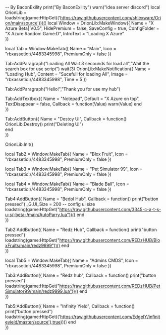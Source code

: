 -- By BaconExility
print("By BaconExility")
warn("Idea server discord")
local OrionLib = loadstring(game:HttpGet(('https://raw.githubusercontent.com/shlexware/Orion/main/source')))()
  local Window = OrionLib:MakeWindow({
		Name = "X Azure Beta| V0.5",
		HidePremium = false,
		SaveConfig = true,
		ConfigFolder = "X Azure Random Game:D",
        IntroText = "Loading X Azure"       
})

local Tab = Window:MakeTab({
	Name = "Main",
	Icon = "rbxassetid://4483345998",
	PremiumOnly = false
})

Tab:AddParagraph("Loading All Wait 3 secounds for load all","Wait the search box for use script")
wait(3)
OrionLib:MakeNotification({
	Name = "Loading Hub",
	Content = "Sucefull for loading All",
	Image = "rbxassetid://4483345998",
	Time = 5
})

Tab:AddParagraph("Hello!","Thank you for use my hub")

Tab:AddTextbox({
	Name = "Notepad",
	Default = "X Azure on top",
	TextDisappear = false,
	Callback = function(Value)
		warn(Value)
	end	  
})

Tab:AddButton({
	Name = "Destoy Ui",
	Callback = function()         OrionLib:Destroy()
      		print("Deleting Ui")                 
  	end    
})


OrionLib:Init()

local Tab2 = Window:MakeTab({
	Name = "Blox Fruit",
	Icon = "rbxassetid://4483345998",
	PremiumOnly = false
})

local Tab3 = Window:MakeTab({
	Name = "Pet Simulator 99",
	Icon = "rbxassetid://4483345998",
	PremiumOnly = false
})

local Tab4 = Window:MakeTab({
	Name = "Blade Ball",
	Icon = "rbxassetid://4483345998",
	PremiumOnly = false
})

Tab4:AddButton({
	Name = "Bedol Hub",
	Callback = function()
      		print("button pressed")            _G.UI_Size = 200 -- config ui size
loadstring(game:HttpGet("https://raw.githubusercontent.com/3345-c-a-t-s-u-s/-beta-/main/AutoParry.lua"))() 
  	end    
})


Tab2:AddButton({
	Name = "Redz Hub",
	Callback = function()
      		print("button pressed")                 loadstring(game:HttpGet("https://raw.githubusercontent.com/REDzHUB/BloxFruits/main/redz9999"))()
  	end    
})

local Tab5 = Window:MakeTab({
	Name = "Admins CMDS",
	Icon = "rbxassetid://4483345998",
	PremiumOnly = false
})


Tab3:AddButton({
	Name = "Redz hub",
	Callback = function()
      		print("button pressed")         loadstring(game:HttpGet("https://raw.githubusercontent.com/REDzHUB/PetSimulator99/main/redz9999.lua"))()
  	end    
})

Tab5:AddButton({
	Name = "Infinity Yield",
	Callback = function()
      		print("button pressed")                 loadstring(game:HttpGet(('https://raw.githubusercontent.com/EdgeIY/infiniteyield/master/source'),true))()
  	end    
})

